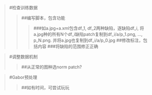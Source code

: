 >#检查训练数据
>>##编写脚本，包含功能
>>>###如a.jpg+a.xml包含df_1, df_2两种缺陷，逐缺陷df_i, 将a.jpg种的所有N个df_i缺陷patch复制到df_i/a/p_1.png, ..., p_N.png. 并将a.jpg也复制到df_i/a/p_0.jpg
>>##修改标注，包括内容
>>>###将缺陷的范围修正正确

>#调整数据机制
>>##从正常的图种选norm patch?

>#Gabor预处理
>>##如有时间，可尝试玩玩
